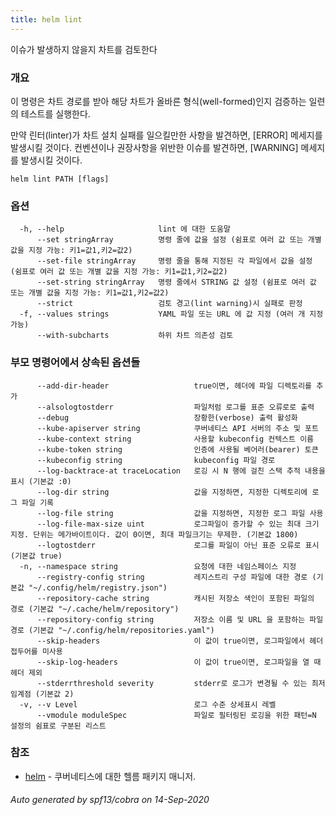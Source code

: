 ```yaml
---
title: helm lint
---
```

이슈가 발생하지 않을지 차트를 검토한다

### 개요


이 명령은 차트 경로를 받아 해당 차트가 올바른
형식(well-formed)인지 검증하는 일련의 테스트를 실행한다.

만약 린터(linter)가 차트 설치 실패를 일으킬만한 사항을 발견하면,
[ERROR] 메세지를 발생시킬 것이다. 컨벤션이나 권장사항을 위반한 이슈를 발견하면,
[WARNING] 메세지를 발생시킬 것이다.


```
helm lint PATH [flags]
```

### 옵션

```
  -h, --help                     lint 에 대한 도움말
      --set stringArray          명령 줄에 값을 설정 (쉼표로 여러 값 또는 개별 값을 지정 가능: 키1=값1,키2=값2)
      --set-file stringArray     명령 줄을 통해 지정된 각 파일에서 값을 설정 (쉼표로 여러 값 또는 개별 값을 지정 가능: 키1=값1,키2=값2)
      --set-string stringArray   명령 줄에서 STRING 값 설정 (쉼표로 여러 값 또는 개별 값을 지정 가능: 키1=값1,키2=값2)
      --strict                   검토 경고(lint warning)시 실패로 판정
  -f, --values strings           YAML 파일 또는 URL 에 값 지정 (여러 개 지정 가능)
      --with-subcharts           하위 차트 의존성 검토
```

### 부모 명령어에서 상속된 옵션들

```
      --add-dir-header                   true이면, 헤더에 파일 디렉토리를 추가
      --alsologtostderr                  파일처럼 로그를 표준 오류로로 출력
      --debug                            장황한(verbose) 출력 활성화
      --kube-apiserver string            쿠버네티스 API 서버의 주소 및 포트
      --kube-context string              사용할 kubeconfig 컨텍스트 이름
      --kube-token string                인증에 사용될 베어러(bearer) 토큰
      --kubeconfig string                kubeconfig 파일 경로
      --log-backtrace-at traceLocation   로깅 시 N 행에 걸친 스택 추적 내용을 표시 (기본값 :0)
      --log-dir string                   값을 지정하면, 지정한 디렉토리에 로그 파일 기록
      --log-file string                  값을 지정하면, 지정한 로그 파일 사용
      --log-file-max-size uint           로그파일이 증가할 수 있는 최대 크기 지정. 단위는 메가바이트이다. 값이 0이면, 최대 파일크기는 무제한. (기본값 1800)
      --logtostderr                      로그를 파일이 아닌 표준 오류로 표시 (기본값 true)
  -n, --namespace string                 요청에 대한 네임스페이스 지정
      --registry-config string           레지스트리 구성 파일에 대한 경로 (기본값 "~/.config/helm/registry.json")
      --repository-cache string          캐시된 저장소 색인이 포함된 파일의 경로 (기본값 "~/.cache/helm/repository")
      --repository-config string         저장소 이름 및 URL 을 포함하는 파일 경로 (기본값 "~/.config/helm/repositories.yaml")
      --skip-headers                     이 값이 true이면, 로그파일에서 헤더 접두어를 미사용
      --skip-log-headers                 이 값이 true이면, 로그파일을 열 때 헤더 제외
      --stderrthreshold severity         stderr로 로그가 변경될 수 있는 최저 임계점 (기본값 2)
  -v, --v Level                          로그 수준 상세표시 레벨
      --vmodule moduleSpec               파일로 필터링된 로깅을 위한 패턴=N 설정의 쉼표로 구분된 리스트
```

### 참조

* [helm](/helm/index.mdx)	 - 쿠버네티스에 대한 헬름 패키지 매니저.

###### Auto generated by spf13/cobra on 14-Sep-2020
